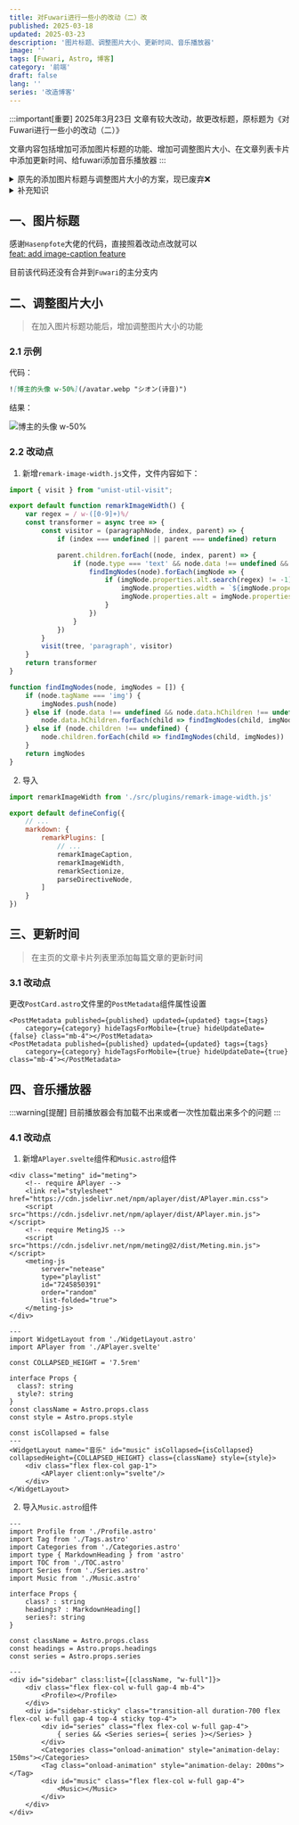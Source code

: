 ```yaml
---
title: 对Fuwari进行一些小的改动（二）改
published: 2025-03-18
updated: 2025-03-23
description: '图片标题、调整图片大小、更新时间、音乐播放器'
image: ''
tags: [Fuwari, Astro, 博客]
category: '前端'
draft: false 
lang: ''
series: '改造博客'
---
```


:::important[重要]
2025年3月23日 文章有较大改动，故更改标题，原标题为《对Fuwari进行一些小的改动（二）》<br>

文章内容包括增加可添加图片标题的功能、增加可调整图片大小、在文章列表卡片中添加更新时间、给fuwari添加音乐播放器
:::

<details>
<summary>原先的添加图片标题与调整图片大小的方案，现已废弃❌</summary>

````md title="old.md"
## 一、图片标题

> 可在图片的下方显示标题<br>
> 参考了 **《Astro Blog記事の画像にキャプションを付ける》** 文章中的第一种方式

https://www.neputa-note.net/2024/07/astro-image-caption/

### 1.1 示例

代码：
```md title="demo1.md"
![シオン(诗音)](/avatar.webp)
```

结果：
![シオン(诗音)](/avatar.webp)

代码：
```md title="demo2.md"
![シオン(诗音)](/avatar.webp) | ![シオン(诗音)](/avatar.webp)
-----------------------------|----------------------------
```

结果：
![シオン(诗音)](/avatar.webp) | ![シオン(诗音)](/avatar.webp)
-----------------------------|-----------------------------

:::tip[补充]
表格头的下边界可通过`css`调整
```css title="src\styles\main.css"
thead:has(figure) {
  border: none;
}
```
:::

### 1.2 改动点
1. 安装两个插件

```cmd
pnpm add -D @microflash/remark-figure-caption remark-gfm
```

2. 导入两个插件

```js title="astro.config.mjs" ins={1-2, 9-10}
import remarkGfm from 'remark-gfm'
import remarkFigureCaption from '@microflash/remark-figure-caption'

export default defineConfig({
    // ...
    markdown: {
        remarkPlugins: [
            // ...
            remarkFigureCaption,
            remarkGfm,
        ]
    }
})
```

3. 添加样式

```css title="src\styles\main.css"
figure {
  width: fit-content;
}

figure > figcaption {
  text-align: center;
}
```

## 二、调整图片大小与图片居中

> 参考了`remark-figure-caption`的部分代码

https://github.com/Microflash/remark-figure-caption

### 2.1 示例

代码：
```md title="demo3.md"
![シオン(诗音) w-50%](/avatar.webp)
```

结果：
![シオン(诗音) w-50%](/avatar.webp)

代码：
```md title="demo4.md"
![シオン(诗音) m-auto](/avatar.webp)
```

结果：
![シオン(诗音) m-auto](/avatar.webp)

代码：
```md title="demo3.md"
![シオン(诗音) w-30% m-auto](/avatar.webp)
```

结果：
![シオン(诗音) w-30% m-auto](/avatar.webp)

### 2.2 改动点

1. 删除之前在`main.css`中添加的样式（如果有的话）

```css title="src\styles\main.css" del={1-7}
figure {
  width: fit-content;
}

figure > figcaption {
  text-align: center;
}
```

2. 在`📁src\plugins`里新建`remark-image-attr.js`，代码如下

```js title="src\plugins\remark-image-attr.js"
import { visit } from "unist-util-visit";

export default function remarkImageAttr() {
    return (tree) => {
        var regex1 = / w-([0-9]+)%/;
        var regex2 = / m-auto/;
        
        visit(
			tree,
			(node) => node.type === "image",
			(node, index, parent) => {
                var alt = node.alt;
                node.data = {hProperties: {}};
                if (parent.type === "figure") {
                    parent.data.hProperties = {style: "width: fit-content;"};
                }
                if (alt.search(regex1) != -1) {
                    node.data.hProperties.width = `${alt.match(regex1)[1]}%`;
                    node.alt = node.alt.replace(regex1, "");
                }
                if (alt.search(regex2) != -1) {
                    node.data.hProperties.style = "margin-inline: auto;";
                    node.alt = node.alt.replace(regex2, "");
                    if (parent.type === "figure") {
                        parent.data.hProperties.style = null;
                    }
                }
			}
		);

        visit(
			tree,
			(node) => node.type === 'figcaption',
			(node, index, parent) => {
                var text = node.children[0].value
                node.data.hProperties = { style: "text-align: center;" };
                if (text.search(regex1) != -1) {
                    if (text.search(regex2) == -1) {
                        node.data.hProperties.style = node.data.hProperties.style + `width: ${text.match(regex1)[1]}%;`;
                    }
                    node.children[0].value = node.children[0].value.replace(regex1, "");
                }
                if (text.search(regex2) != -1) {
                    node.children[0].value = node.children[0].value.replace(regex2, "");
                }
			}
		);

    }
}
```

2. 导入

```js title="astro.config.mjs" ins={1, 10}
import remarkImageAttr from './src/plugins/remark-image-attr.js'

export default defineConfig({
    // ...
    markdown: {
        remarkPlugins: [
            // ...
            remarkFigureCaption,
            remarkGfm,
            remarkImageAttr,
        ]
    }
})
```
````

</details>

<details>
<summary>补充知识</summary>

1. `<details></details>`是`html`的语法，用来折叠内容，可以直接写在md文档里

代码：
```md title="demo.md"
<details>
  <summary>Details</summary>
  Something small enough to escape casual notice.
</details>
```

结果：
<details>
  <summary>Details</summary>
  Something small enough to escape casual notice.
</details>

详细说明：[\<details\>: The Details disclosure element](https://developer.mozilla.org/en-US/docs/Web/HTML/Element/details)

2. 可以用 \`\`\`\` 包裹住 \`\`\`，以此类推

代码：
``````md title="demo.md"
`````md title="demo2.md"
````text
```md title="demo3.md"
```
````
`````
``````

结果：
`````md title="demo2.md"
````text
```md title="demo3.md"
```
````
`````

</details>


## 一、图片标题
感谢`Hasenpfote`大佬的代码，直接照着改动点改就可以<br>
[feat: add image-caption feature](https://github.com/saicaca/fuwari/pull/351)

目前该代码还没有合并到`Fuwari`的主分支内

## 二、调整图片大小

> 在加入图片标题功能后，增加调整图片大小的功能

### 2.1 示例

代码：
```md title="demo.md"
![博主的头像 w-50%](/avatar.webp "シオン(诗音)")
```

结果：

![博主的头像 w-50%](/avatar.webp "シオン(诗音)")

### 2.2 改动点

1. 新增`remark-image-width.js`文件，文件内容如下：

```js title="src\plugins\remark-image-width.js"
import { visit } from "unist-util-visit";

export default function remarkImageWidth() {
    var regex = / w-([0-9]+)%/
    const transformer = async tree => {
        const visitor = (paragraphNode, index, parent) => {
            if (index === undefined || parent === undefined) return

            parent.children.forEach((node, index, parent) => {
                if (node.type === 'text' && node.data !== undefined && node.data.hName === 'figure') {
                    findImgNodes(node).forEach(imgNode => {
                        if (imgNode.properties.alt.search(regex) != -1) {
                            imgNode.properties.width = `${imgNode.properties.alt.match(regex)[1]}%`
                            imgNode.properties.alt = imgNode.properties.alt.replace(regex, "")
                        }
                    })
                }
            })
        }
        visit(tree, 'paragraph', visitor)
    }
    return transformer
}

function findImgNodes(node, imgNodes = []) {
    if (node.tagName === 'img') {
        imgNodes.push(node)
    } else if (node.data !== undefined && node.data.hChildren !== undefined) {
        node.data.hChildren.forEach(child => findImgNodes(child, imgNodes))
    } else if (node.children !== undefined) {
        node.children.forEach(child => findImgNodes(child, imgNodes))
    }
    return imgNodes
}
```

2. 导入

```js title="astro.config.mjs" ins={1, 9}
import remarkImageWidth from './src/plugins/remark-image-width.js'

export default defineConfig({
    // ...
    markdown: {
        remarkPlugins: [
            // ...
            remarkImageCaption,
            remarkImageWidth,
            remarkSectionize,
            parseDirectiveNode,
        ]
    }
})
```


## 三、更新时间

> 在主页的文章卡片列表里添加每篇文章的更新时间

### 3.1 改动点
更改`PostCard.astro`文件里的`PostMetadata`组件属性设置
```astro title="src\components\PostCard.astro" /hideUpdateDate={[a-z]*}/ ins={3-4} del={1-2}
<PostMetadata published={published} updated={updated} tags={tags}
    category={category} hideTagsForMobile={true} hideUpdateDate={false} class="mb-4"></PostMetadata>
<PostMetadata published={published} updated={updated} tags={tags} 
    category={category} hideTagsForMobile={true} hideUpdateDate={true} class="mb-4"></PostMetadata>
```

## 四、音乐播放器

:::warning[提醒]
目前播放器会有加载不出来或者一次性加载出来多个的问题
:::

### 4.1 改动点

1. 新增`APlayer.svelte`组件和`Music.astro`组件
```svelte title="src\components\widget\APlayer.svelte"
<div class="meting" id="meting">
    <!-- require APlayer -->
    <link rel="stylesheet" href="https://cdn.jsdelivr.net/npm/aplayer/dist/APlayer.min.css">
    <script src="https://cdn.jsdelivr.net/npm/aplayer/dist/APlayer.min.js"></script>
    <!-- require MetingJS -->
    <script src="https://cdn.jsdelivr.net/npm/meting@2/dist/Meting.min.js"></script>
    <meting-js
        server="netease"
        type="playlist"
        id="7245850391"
        order="random"
        list-folded="true">
    </meting-js>
</div>
```

```astro title="src\components\widget\Music.astro"
---
import WidgetLayout from './WidgetLayout.astro'
import APlayer from './APlayer.svelte'

const COLLAPSED_HEIGHT = '7.5rem'

interface Props {
  class?: string
  style?: string
}
const className = Astro.props.class
const style = Astro.props.style

const isCollapsed = false
---
<WidgetLayout name="音乐" id="music" isCollapsed={isCollapsed} collapsedHeight={COLLAPSED_HEIGHT} class={className} style={style}>
    <div class="flex flex-col gap-1">
        <APlayer client:only="svelte"/>
    </div>
</WidgetLayout>
```

2. 导入`Music.astro`组件
```astro title="src\components\widget\SideBar.astro" ins={8, 31-33} collapse={2-6, 10-18}
---
import Profile from './Profile.astro'
import Tag from './Tags.astro'
import Categories from './Categories.astro'
import type { MarkdownHeading } from 'astro'
import TOC from './TOC.astro'
import Series from './Series.astro'
import Music from './Music.astro'

interface Props {
    class? : string
    headings? : MarkdownHeading[]
    series?: string
}

const className = Astro.props.class
const headings = Astro.props.headings
const series = Astro.props.series

---
<div id="sidebar" class:list={[className, "w-full"]}>
    <div class="flex flex-col w-full gap-4 mb-4">
        <Profile></Profile>
    </div>
    <div id="sidebar-sticky" class="transition-all duration-700 flex flex-col w-full gap-4 top-4 sticky top-4">
        <div id="series" class="flex flex-col w-full gap-4">
            { series && <Series series={ series }></Series> }
        </div>
        <Categories class="onload-animation" style="animation-delay: 150ms"></Categories>
        <Tag class="onload-animation" style="animation-delay: 200ms"></Tag>
        <div id="music" class="flex flex-col w-full gap-4">
            <Music></Music>
        </div>
    </div>
</div>
```